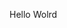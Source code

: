 Hello Wolrd












































































































































































































































































































































































































































































































































































































































































































































































































































































































































































































































































































































































































































































































































































































































































































































































































































































































































































































































































































































































































































































































































































































































































































































































































































































































































































































































































































































































































































































































































































































































































































































































































































































































































































































































































































































































































































